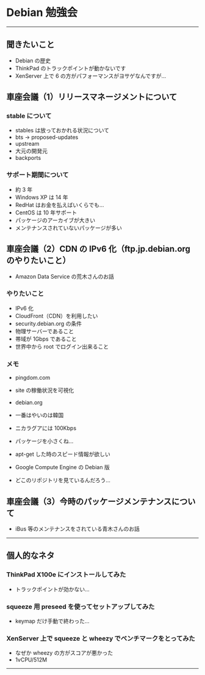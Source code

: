 # Debian 勉強会


***

## 聞きたいこと

 * Debian の歴史
 * ThinkPad のトラックポイントが動かないです
 * XenServer 上で 6 の方がパフォーマンスがヨサゲなんですが...

## 車座会議（1）リリースマネージメントについて

### stable について

 * stables は放っておかれる状況について
 * bts -> proposed-updates
 * upstream
  * 大元の開発元
 * backports

### サポート期間について

 * 約 3 年
 * Windows XP は 14 年
 * RedHat はお金を払えばいくらでも...
 * CentOS は 10 年サポート
 * パッケージのアーカイブが大きい
  * メンテナンスされていないパッケージが多い

## 車座会議（2）CDN の IPv6 化（ftp.jp.debian.org のやりたいこと）

 * Amazon Data Service の荒木さんのお話

### やりたいこと

 * IPv6 化
 * CloudFront（CDN）を利用したい
 * security.debian.org の条件
  * 物理サーバーであること
  * 帯域が 1Gbps であること
  * 世界中から root でログイン出来ること

### メモ

 * pingdom.com
  * site の稼働状況を可視化

 * debian.org
  * 一番はやいのは韓国
  * ニカラグアには 100Kbps
  * パッケージを小さくね...

 * apt-get した時のスピード情報が欲しい

 * Google Compute Engine の Debian 版
  * どこのリポジトリを見ているんだろう...

## 車座会議（3）今時のパッケージメンテナンスについて

 * iBus 等のメンテナンスをされている青木さんのお話


***

## 個人的なネタ

### ThinkPad X100e にインストールしてみた

 * トラックポイントが効かない...

### squeeze 用 preseed を使ってセットアップしてみた

 * keymap だけ手動で終わった...

### XenServer 上で squeeze と wheezy でベンチマークをとってみた

 * なぜか wheezy の方がスコアが悪かった
 * 1vCPU/512M

***
